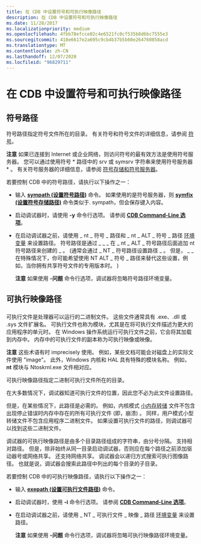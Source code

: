 ```yaml
---
title: 在 CDB 中设置符号和可执行映像路径
description: 在 CDB 中设置符号和可执行映像路径
ms.date: 11/28/2017
ms.localizationpriority: medium
ms.openlocfilehash: 4fbb78efcce02c4e6521fc0cf535b8d6bc7555e3
ms.sourcegitcommit: 418e6617e2a695c9cb4b37b5b60e264760858acd
ms.translationtype: MT
ms.contentlocale: zh-CN
ms.lasthandoff: 12/07/2020
ms.locfileid: "96829711"
---
```

# <a name="setting-symbol-and-executable-image-paths-in-cdb"></a>在 CDB 中设置符号和可执行映像路径


## <a name="span-idddk_symbol_path_dbgspanspan-idddk_symbol_path_dbgspansymbol-path"></a><span id="ddk_symbol_path_dbg"></span><span id="DDK_SYMBOL_PATH_DBG"></span>符号路径


符号路径指定符号文件所在的目录。 有关符号和符号文件的详细信息，请参阅 [符号](symbols.md)。

**注意**   如果已连接到 Internet 或企业网络，则访问符号的最有效方法是使用符号服务器。 您可以通过使用符号 \* 路径中的 srv 或 symsrv 字符串来使用符号服务器 \* 。 有关符号服务器的详细信息，请参阅 [符号存储和符号服务器](symbol-stores-and-symbol-servers.md)。

 

若要控制 CDB 中的符号路径，请执行以下操作之一：

-   输入 [**sympath (设置符号路径)**](-sympath--set-symbol-path-.md) 命令。 如果使用的是符号服务器，则 [**symfix (设置符号存储路径)**](-symfix--set-symbol-store-path-.md) 命令类似于. sympath，但会保存键入内容。

-   启动调试器时，请使用 **-y** 命令行选项。 请参阅 [**CDB Command-Line 选项**](cdb-command-line-options.md)。

-   在启动调试器之前，请使用 \_ nt \_ 符号 \_ 路径和 \_ nt \_ ALT \_ 符号 \_ 路径 [环境变量](environment-variables.md) 来设置路径。 符号路径是通过 \_ \_ \_ 在 \_ nt \_ ALT \_ 符号路径后面追加 nt 符号路径来创建的 \_ 。  (通常会通过 \_ NT \_ 符号路径设置路径 \_ 。 但是， \_ \_ 在特殊情况下，你可能希望使用 NT ALT \_ 符号 \_ 路径来替代这些设置，例如，当你拥有共享符号文件的专用版本时。 ) 

    **注意**  如果使用 **-问题** 命令行选项，调试器将忽略符号路径环境变量。

     

## <a name="span-idexecutable_image_pathspanspan-idexecutable_image_pathspanspan-idexecutable_image_pathspanexecutable-image-path"></a><span id="Executable_Image_Path"></span><span id="executable_image_path"></span><span id="EXECUTABLE_IMAGE_PATH"></span>可执行映像路径


### <span id="ddk_executable_image_path_dbg"></span><span id="DDK_EXECUTABLE_IMAGE_PATH_DBG"></span>

可执行文件是处理器可以运行的二进制文件。 这些文件通常具有 .exe、.dll 或 .sys 文件扩展名。 可执行文件也称为模块，尤其是在将可执行文件描述为更大的应用程序的单元时。 在 Windows 操作系统运行可执行文件之前，它会将其加载到内存中。 内存中的可执行文件的副本称为可执行映像或映像。

**注意**   这些术语有时 imprecisely 使用。 例如，某些文档可能会对磁盘上的实际文件使用 "image"。 此外，Windows 内核和 HAL 具有特殊的模块名称。 例如， **nt** 模块与 Ntoskrnl.exe 文件相对应。

 

可执行映像路径指定二进制可执行文件所在的目录。

在大多数情况下，调试器知道可执行文件的位置，因此您不必为此文件设置路径。

但是，在某些情况下，此路径是必需的。 例如，内核模式 [小内存转储](small-memory-dump.md) 文件不包含出现停止错误时内存中存在的所有可执行文件 (即，崩溃) 。 同样，用户模式小型转储文件不包含应用程序二进制文件。 如果设置可执行文件的路径，则调试器可以找到这些二进制文件。

调试器的可执行映像路径是由多个目录路径组成的字符串，由分号分隔。 支持相对路径。 但是，除非始终从同一目录启动调试器，否则应在每个路径之前添加驱动器号或网络共享。 还支持网络共享。 调试器会以递归方式搜索可执行图像路径。 也就是说，调试器会搜索此路径中列出的每个目录的子目录。

若要控制 CDB 中的可执行映像路径，请执行以下操作之一：

-   输入 [**exepath (设置可执行文件路径)**](-exepath--set-executable-path-.md) 命令。

-   启动调试器时，使用 **-i** 命令行选项。 请参阅 [**CDB Command-Line 选项**](cdb-command-line-options.md)。

-   在启动调试器之前，请使用 \_ NT \_ 可执行文件 \_ 映像 \_ 路径 [环境变量](environment-variables.md) 来设置路径。

    **注意**  如果使用 **-问题** 命令行选项，调试器将忽略可执行映像路径环境变量。

     

 

 





